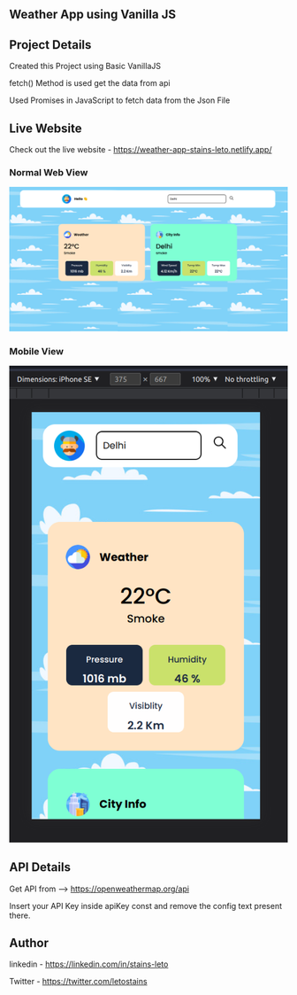 ## Weather App using Vanilla JS 

## Project Details

Created this Project using Basic VanillaJS 

fetch() Method is used get the data from api

Used Promises in JavaScript to fetch data from the Json File

## Live Website 

Check out the live website - https://weather-app-stains-leto.netlify.app/

### Normal Web View

![alt text](https://github.com/stainsleto/Weather-App-using-JS/blob/main/repository/web-view.png?raw=true)



### Mobile View


![alt text](https://github.com/stainsleto/Weather-App-using-JS/blob/main/repository/mobile-view.png?raw=true)




## API Details

Get API from  -->  https://openweathermap.org/api

Insert your API Key inside apiKey const and remove the config text present there.

## Author 

linkedin - https://linkedin.com/in/stains-leto

Twitter - https://twitter.com/letostains